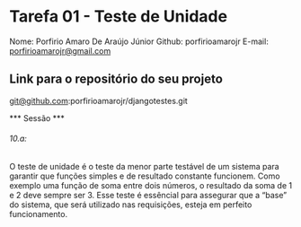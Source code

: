 # Tarefa 01 - Teste de Unidade
Nome: Porfirio Amaro De Araújo Júnior
Github: porfirioamarojr
E-mail: porfirioamarojr@gmail.com

## Link para o repositório do seu projeto 
git@github.com:porfirioamarojr/djangotestes.git

*** Sessão ***
###### 10.a:
O teste de unidade é o teste da menor parte testável de um sistema para garantir que funções simples e de resultado constante funcionem. Como exemplo uma função de soma entre dois números, o resultado da soma de 1 e 2 deve sempre ser 3. Esse teste é essêncial para assegurar que a “base” do sistema, que será utilizado nas requisições, esteja em perfeito funcionamento.

